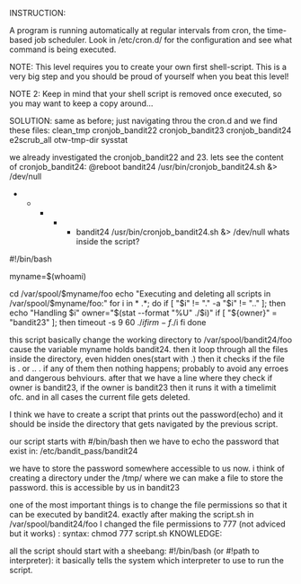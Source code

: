INSTRUCTION:

A program is running automatically at regular intervals from cron, the time-based job scheduler. Look in /etc/cron.d/ for the configuration and see what command is being executed.

NOTE: This level requires you to create your own first shell-script. This is a very big step and you should be proud of yourself when you beat this level!

NOTE 2: Keep in mind that your shell script is removed once executed, so you may want to keep a copy around…

SOLUTION:
same as before; just navigating throu the cron.d and we find these files:
clean_tmp  cronjob_bandit22  cronjob_bandit23  cronjob_bandit24  e2scrub_all  otw-tmp-dir  sysstat


we already investigated the cronjob_bandit22 and 23. lets see the content of cronjob_bandit24:
@reboot bandit24 /usr/bin/cronjob_bandit24.sh &> /dev/null
* * * * * bandit24 /usr/bin/cronjob_bandit24.sh &> /dev/null
whats inside the script?

#!/bin/bash

myname=$(whoami)

cd /var/spool/$myname/foo
echo "Executing and deleting all scripts in /var/spool/$myname/foo:"
for i in * .*;
do
    if [ "$i" != "." -a "$i" != ".." ];
    then
        echo "Handling $i"
        owner="$(stat --format "%U" ./$i)"
        if [ "${owner}" = "bandit23" ]; then
            timeout -s 9 60 ./$i
        fi
        rm -f ./$i
    fi
done

this script basically change the working directory to /var/spool/bandit24/foo cause the variable myname holds bandit24.
then it loop through all the files inside the directory, even hidden ones(start with .)
then it checks if the file is . or .. . if any of them then nothing happens; probably to avoid any erroes and dangerous behviours.
after that we have a line where they check if owner is bandit23, if the owner is bandit23 then it runs it with a timelimit ofc. and in all cases the current file gets deleted.

I think we have to create a script that prints out the password(echo) and it should be inside the directory that gets navigated by the previous script.

our script starts with #/bin/bash
then we have to echo the password that exist in:
/etc/bandit_pass/bandit24

we have to store the password somewhere accessible to us now.
i think of creating a directory under the /tmp/ where we can make a file to store the password. this is accessible by us in bandit23

one of the most important things is to change the file permissions so that it can be executed by bandit24. 
exactly after making the script.sh in /var/spool/bandit24/foo I changed the file permissions to 777 (not adviced but it works) :
syntax:
chmod 777 script.sh
KNOWLEDGE:

all the script should start with a sheebang:
#!/bin/bash     (or #!path to interpreter): it basically tells the system which interpreter to use to run the script.


